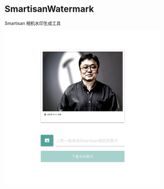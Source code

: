 # SmartisanWatermark
Smartisan 相机水印生成工具



![Screenshot](https://raw.githubusercontent.com/molvqingtai/SmartisanWatermark/master/demo.png)